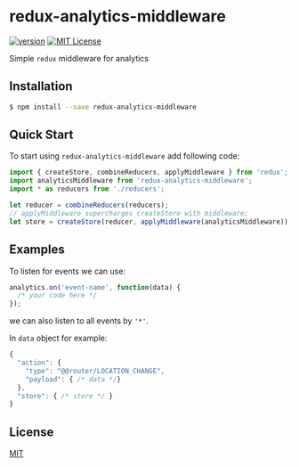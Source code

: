 # redux-analytics-middleware
[![version](https://img.shields.io/npm/v/redux-analytics-middleware.svg?style=flat-square)](http://npm.im/redux-analytics-middleware)
[![MIT License](https://img.shields.io/npm/l/redux-analytics-middleware.svg?style=flat-square)](http://opensource.org/licenses/MIT)

Simple `redux` middleware for analytics

## Installation

```bash
$ npm install --save redux-analytics-middleware
```

## Quick Start

To start using `redux-analytics-middleware` add following code:

```javascript
import { createStore, combineReducers, applyMiddleware } from 'redux';
import analyticsMiddleware from 'redux-analytics-middleware';
import * as reducers from './reducers';

let reducer = combineReducers(reducers);
// applyMiddleware supercharges createStore with middleware:
let store = createStore(reducer, applyMiddleware(analyticsMiddleware));
```

## Examples

To listen for events we can use:

```javascript
analytics.on('event-name', function(data) {
  /* your code here */
});
```
we can also listen to all events by `'*'`.

In `data` object for example:

```javascript
{
  "action": {
    "type": "@@router/LOCATION_CHANGE",
    "payload": { /* data */}
  },
  "store": { /* store */ }
}
```

## License

[MIT](LICENSE)
